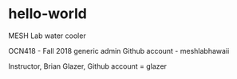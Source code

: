 # hello-world
MESH Lab water cooler

OCN418 - Fall 2018
generic admin Github account - meshlabhawaii

Instructor, Brian Glazer, Github account = glazer
